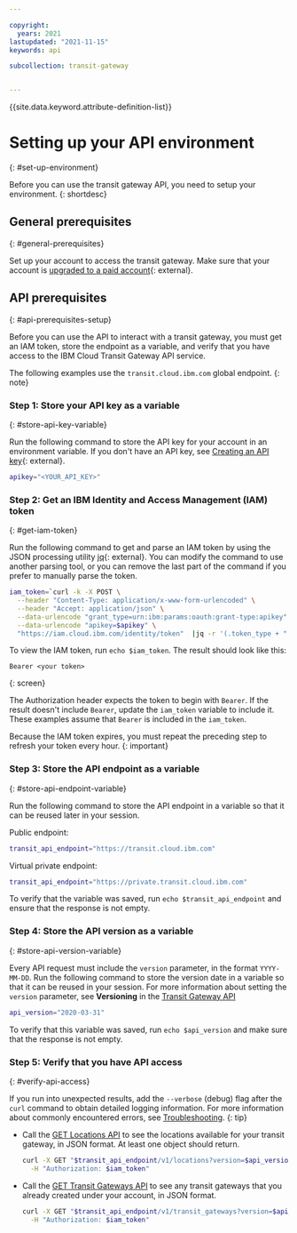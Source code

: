 ```yaml
---

copyright:
  years: 2021
lastupdated: "2021-11-15"
keywords: api

subcollection: transit-gateway


---
```


{{site.data.keyword.attribute-definition-list}}

# Setting up your API environment
{: #set-up-environment}

Before you can use the transit gateway API, you need to setup your environment.
{: shortdesc}

## General prerequisites
{: #general-prerequisites}

Set up your account to access the transit gateway. Make sure that your account is [upgraded to a paid account](/docs/account?topic=account-accountfaqs#changeacct){: external}.

## API prerequisites
{: #api-prerequisites-setup}

Before you can use the API to interact with a transit gateway, you must get an IAM token, store the endpoint as a variable, and verify that you have access to the IBM Cloud Transit Gateway API service.

The following examples use the `transit.cloud.ibm.com` global endpoint.
{: note}

### Step 1: Store your API key as a variable
{: #store-api-key-variable}

Run the following command to store the API key for your account in an environment variable. If you don't have an API key, see [Creating an API key](/docs/account?topic=account-userapikey#create_user_key){: external}.

```sh
apikey="<YOUR_API_KEY>"
```

### Step 2: Get an IBM Identity and Access Management (IAM) token
{: #get-iam-token}

Run the following command to get and parse an IAM token by using the JSON processing utility [jq](https://stedolan.github.io/jq/){: external}. You can modify the command to use another parsing tool, or you can remove the last part of the command if you prefer to manually parse the token.

```sh
iam_token=`curl -k -X POST \
  --header "Content-Type: application/x-www-form-urlencoded" \
  --header "Accept: application/json" \
  --data-urlencode "grant_type=urn:ibm:params:oauth:grant-type:apikey" \
  --data-urlencode "apikey=$apikey" \
  "https://iam.cloud.ibm.com/identity/token"  |jq -r '(.token_type + " " + .access_token)'`
```

To view the IAM token, run ``echo $iam_token``. The result should look like this:

```text
Bearer <your token>
```
{: screen}

The Authorization header expects the token to begin with `Bearer`. If the result doesn't include `Bearer`, update the `iam_token` variable to include it. These examples assume that `Bearer` is included in the `iam_token`.

Because the IAM token expires, you must repeat the preceding step to refresh your token every hour.
{: important}

### Step 3: Store the API endpoint as a variable
{: #store-api-endpoint-variable}

Run the following command to store the API endpoint in a variable so that it can be reused later in your session.  

Public endpoint:

```sh
transit_api_endpoint="https://transit.cloud.ibm.com"
```

Virtual private endpoint:

```sh
transit_api_endpoint="https://private.transit.cloud.ibm.com"
```

To verify that the variable was saved, run `echo $transit_api_endpoint` and ensure that the response is not empty.

### Step 4: Store the API version as a variable
{: #store-api-version-variable}

Every API request must include the `version` parameter, in the format `YYYY-MM-DD`. Run the following command to store the version date in a variable so that it can be reused in your session. For more information about setting the `version` parameter, see **Versioning** in the [Transit Gateway API](https://{DomainName}/apidocs/transit-gateway#versioning)

```sh
api_version="2020-03-31"
```

To verify that this variable was saved, run ``echo $api_version`` and make sure that the response is not empty.

### Step 5: Verify that you have API access
{: #verify-api-access}

If you run into unexpected results, add the `--verbose` (debug) flag after the `curl` command to obtain detailed logging information. For more information about commonly encountered errors, see [Troubleshooting](/docs/vpc?topic=vpc-troubleshooting-vpc).
{: tip}

* Call the [GET Locations API](/apidocs/transit-gateway#get-gateway-location) to see the locations available for your transit gateway, in JSON format. At least one object should return.

    ```sh
    curl -X GET "$transit_api_endpoint/v1/locations?version=$api_version" \
      -H "Authorization: $iam_token"
    ```

* Call the [GET Transit Gateways API](/apidocs/transit-gateway#list-transit-gateways) to see any transit gateways that you already created under your account, in JSON format.

    ```sh
    curl -X GET "$transit_api_endpoint/v1/transit_gateways?version=$api_version" \
      -H "Authorization: $iam_token"
    ```
